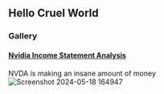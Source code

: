## Hello Cruel World




### Gallery

#### [Nvidia Income Statement Analysis](https://github.com/nurciuoli/open-quant/blob/main/nvda-income-statement.ipynb)
NVDA is making an insane amount of money
![Screenshot 2024-05-18 164947](https://github.com/nurciuoli/nurciuoli/assets/57609455/5e2d3812-04b9-4b84-b118-9268cca5771e)
